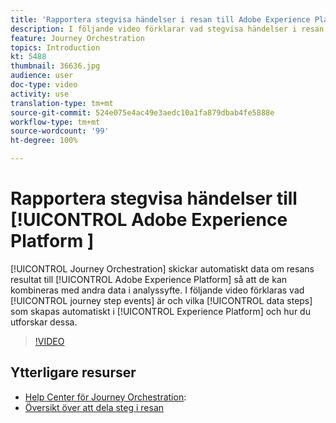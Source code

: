 ```yaml
---
title: 'Rapportera stegvisa händelser i resan till Adobe Experience Platform '
description: I följande video förklarar vad stegvisa händelser i resan är och vilka datasteg som skapas automatiskt i Experience Platform och hur du utforskar dessa.
feature: Journey Orchestration
topics: Introduction
kt: 5488
thumbnail: 36636.jpg
audience: user
doc-type: video
activity: use
translation-type: tm+mt
source-git-commit: 524e075e4ac49e3aedc10a1fa879dbab4fe5888e
workflow-type: tm+mt
source-wordcount: '99'
ht-degree: 100%

---
```



# Rapportera stegvisa händelser till [!UICONTROL Adobe Experience Platform ]

[!UICONTROL Journey Orchestration] skickar automatiskt data om resans resultat till [!UICONTROL Adobe Experience Platform] så att de kan kombineras med andra data i analyssyfte.
I följande video förklaras vad [!UICONTROL journey step events] är och vilka [!UICONTROL data steps] som skapas automatiskt i [!UICONTROL Experience Platform] och hur du utforskar dessa.

>[!VIDEO](https://video.tv.adobe.com/v/36636?quality=12)

## Ytterligare resurser

* [Help Center för Journey Orchestration](https://docs.adobe.com/content/help/sv-SE/journeys/using/journey-orchestration-home.html):
* [Översikt över att dela steg i resan](https://docs.adobe.com/content/help/sv-SE/journeys/using/building-journeys/sharing-journey-steps/sharing-overview.html)
